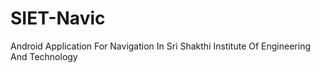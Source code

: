 # SIET-Navic
Android Application For Navigation In Sri Shakthi Institute Of Engineering And Technology
